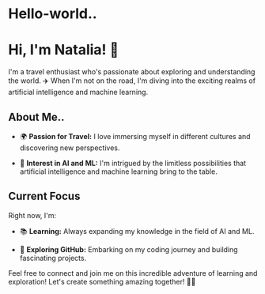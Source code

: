 # Hello-world..

# Hi, I'm Natalia! 👋

I'm a travel enthusiast who's passionate about exploring and understanding the world. ✈️ When I'm not on the road, I'm diving into the exciting realms of artificial intelligence and machine learning.

## About Me..

- 🌍 **Passion for Travel:** I love immersing myself in different cultures and discovering new perspectives.

- 🧠 **Interest in AI and ML:** I'm intrigued by the limitless possibilities that artificial intelligence and machine learning bring to the table.

## Current Focus

Right now, I'm:

- 📚 **Learning:** Always expanding my knowledge in the field of AI and ML.

- 🚀 **Exploring GitHub:** Embarking on my coding journey and building fascinating projects.

Feel free to connect and join me on this incredible adventure of learning and exploration! Let's create something amazing together! 🚀🌟

